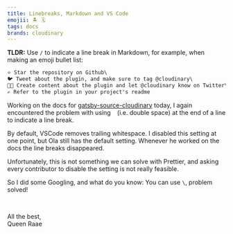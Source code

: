 ```yaml
---
title: Linebreaks, Markdown and VS Code
emojii: 🏝 🗓
tags: docs
brands: cloudinary
---
```


**TLDR:** Use `/` to indicate a line break in Markdown, for example, when making an emoji bullet list:

```md
⭐️ Star the repository on Github\
🐦 Tweet about the plugin, and make sure to tag @cloudinary\
👩‍💻 Create content about the plugin and let @cloudinary know on Twitter\
✍️ Refer to the plugin in your project's readme
```

Working on the docs for [gatsby-source-cloudinary](https://github.com/cloudinary-devs/gatsby-source-cloudinary) today, I again encountered the problem with using ` ` (i.e. double space) at the end of a line to indicate a line break.

By default, VSCode removes trailing whitespace. I disabled this setting at one point, but Ola still has the default setting. Whenever he worked on the docs the line breaks disappeared.

Unfortunately, this is not something we can solve with Prettier, and asking every contributor to disable the setting is not really feasible.

So I did some Googling, and what do you know: You can use `\`, problem solved!

&nbsp;

All the best,  
Queen Raae
